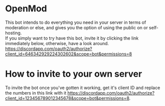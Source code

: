# OpenMod
This bot intends to do everything you need in your server in terms of moderation or else, and gives you the option of using the public on or self-hosting.<br/>
If you simply want to try have this bot, invite it by clicking the link immediately below, otherwise, have a look around.<br/>
https://discordapp.com/oauth2/authorize?client_id=646342929224302602&scope=bot&permissions=8

# How to invite to your own server
To invite the bot once you've gotten it working, get it's client ID and replace the numbers in this link with it https://discordapp.com/oauth2/authorize?client_id=123456789012345678&scope=bot&permissions=8.
